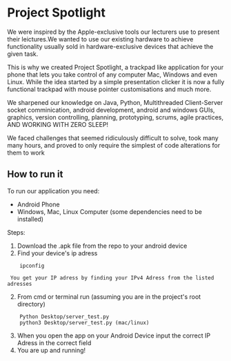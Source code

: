 # Project Spotlight

We were inspired by the Apple-exclusive tools our lecturers use to present their leictures.We wanted to use our existing hardware to achieve functionality usually sold in hardware-exclusive devices that achieve the given task.

This is why we created Project Spotlight, a trackpad like application for your phone that lets you take control of any computer Mac, Windows and even Linux. While the idea started by a simple presentation clicker it is now a fully functional trackpad with mouse pointer customisations and much more.

We sharpened our knowledge on Java, Python, Multithreaded Client-Server socket comminication, android development, android and windows GUIs, graphics, version controlling, planning, prototyping, scrums, agile practices, AND WORKING WITH ZERO SLEEP!

We faced challenges that seemed ridiculously difficult to solve, took many many hours, and proved to only require the simplest of code alterations for them to work

## How to run it
To run our application you need:
  - Android Phone
  - Windows, Mac, Linux Computer (some dependencies need to be installed)
  
Steps:
  1. Download the .apk file from the repo to your android device
  3. Find your device's ip adress
  ~~~ 
      ipconfig
  ~~~
     You get your IP adress by finding your IPv4 Adress from the listed adresses
  2. From cmd or terminal run (assuming you are in the project's root directory)
  ~~~
      Python Desktop/server_test.py
      python3 Desktop/server_test.py (mac/linux)
 ~~~ 
  3. When you open the app on your Android Device input the correct IP Adress in the correct field
  4. You are up and running!
